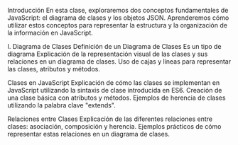 
Introducción
En esta clase, exploraremos dos conceptos fundamentales de JavaScript: el diagrama de clases y los objetos JSON. Aprenderemos cómo utilizar estos conceptos para representar la estructura y la organización de la información en JavaScript.

I. Diagrama de Clases
Definición de un Diagrama de Clases
    Es un tipo de diagrama
Explicación de la representación visual de las clases y sus relaciones en un diagrama de clases.
Uso de cajas y líneas para representar las clases, atributos y métodos.

Clases en JavaScript
Explicación de cómo las clases se implementan en JavaScript utilizando la sintaxis de clase introducida en ES6.
Creación de una clase básica con atributos y métodos.
Ejemplos de herencia de clases utilizando la palabra clave "extends".

Relaciones entre Clases
Explicación de las diferentes relaciones entre clases: asociación, composición y herencia.
Ejemplos prácticos de cómo representar estas relaciones en un diagrama de clases.